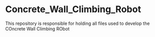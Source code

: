# Concrete_Wall_Climbing_Robot
This repository is responsible for holding all files used to develop the COncrete Wall Climbing RObot
